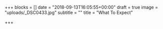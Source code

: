 +++
blocks = []
date = "2018-09-13T16:05:55+00:00"
draft = true
image = "uploads/_DSC0433.jpg"
subtitle = ""
title = "What To Expect"

+++

